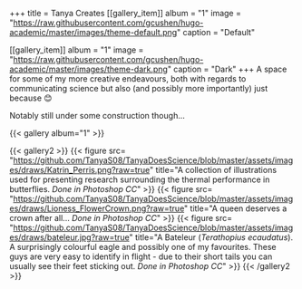 +++
title =  Tanya Creates
[[gallery_item]]
album = "1"
image = "https://raw.githubusercontent.com/gcushen/hugo-academic/master/images/theme-default.png"
caption = "Default"

[[gallery_item]]
album = "1"
image = "https://raw.githubusercontent.com/gcushen/hugo-academic/master/images/theme-dark.png"
caption = "Dark"
+++
A space for some of my more creative endeavours, both with regards to communicating science but also (and possibly more importantly) just because 😊

Notably still under some construction though...

{{< gallery album="1" >}}

{{< gallery2 >}}
{{< figure src= "https://github.com/TanyaS08/TanyaDoesScience/blob/master/assets/images/draws/Katrin_Perris.png?raw=true" title="A collection of illustrations used for presenting research surrounding the thermal performance in butterflies. *Done in Photoshop CC*" >}}
{{< figure src= "https://github.com/TanyaS08/TanyaDoesScience/blob/master/assets/images/draws/Lioness_FlowerCrown.png?raw=true" title="A queen deserves a crown after all... *Done in Photoshop CC*" >}}
{{< figure src= "https://github.com/TanyaS08/TanyaDoesScience/blob/master/assets/images/draws/bateleur.jpg?raw=true" title="A Bateleur (*Terathopius ecaudatus*). A surprisingly colourful eagle and possibly one of my favourites. These guys are very easy to identify in flight - due to their short tails you can usually see their feet sticking out. *Done in Photoshop CC*" >}}
{{< /gallery2 >}}
